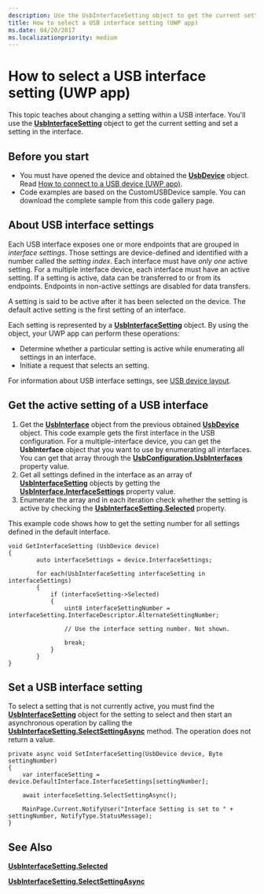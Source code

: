 ```yaml
---
description: Use the UsbInterfaceSetting object to get the current setting and set a setting in the interface.
title: How to select a USB interface setting (UWP app)
ms.date: 04/20/2017
ms.localizationpriority: medium
---
```


# How to select a USB interface setting (UWP app)

This topic teaches about changing a setting within a USB interface. You'll use the [**UsbInterfaceSetting**](https://docs.microsoft.com/uwp/api/Windows.Devices.Usb.UsbInterfaceSetting) object to get the current setting and set a setting in the interface.

## Before you start

- You must have opened the device and obtained the [**UsbDevice**](https://docs.microsoft.com/uwp/api/Windows.Devices.Usb.UsbDevice) object. Read [How to connect to a USB device (UWP app)](how-to-connect-to-a-usb-device--uwp-app-.md).
- Code examples are based on the CustomUSBDevice sample. You can download the complete sample from this code gallery page.

## About USB interface settings

Each USB interface exposes one or more endpoints that are grouped in *interface settings*. Those settings are device-defined and identified with a number called the *setting index*. Each interface must have *only one* active setting. For a multiple interface device, each interface must have an active setting. If a setting is active, data can be transferred to or from its endpoints. Endpoints in non-active settings are disabled for data transfers.

A setting is said to be active after it has been selected on the device. The default active setting is the first setting of an interface.

Each setting is represented by a [**UsbInterfaceSetting**](https://docs.microsoft.com/uwp/api/Windows.Devices.Usb.UsbInterfaceSetting) object. By using the object, your UWP app can perform these operations:

- Determine whether a particular setting is active while enumerating all settings in an interface.
- Initiate a request that selects an setting.

For information about USB interface settings, see [USB device layout](usb-device-layout.md).

## Get the active setting of a USB interface

1. Get the [**UsbInterface**](https://docs.microsoft.com/uwp/api/Windows.Devices.Usb.UsbInterface) object from the previous obtained [**UsbDevice**](https://docs.microsoft.com/uwp/api/Windows.Devices.Usb.UsbDevice) object. This code example gets the first interface in the USB configuration. For a multiple-interface device, you can get the **UsbInterface** object that you want to use by enumerating all interfaces. You can get that array through the [**UsbConfiguration.UsbInterfaces**](https://docs.microsoft.com/uwp/api/Windows.Devices.Usb.UsbConfiguration#Windows_Devices_Usb_UsbConfiguration_UsbInterfaces) property value.
2. Get all settings defined in the interface as an array of [**UsbInterfaceSetting**](https://docs.microsoft.com/uwp/api/Windows.Devices.Usb.UsbInterfaceSetting) objects by getting the [**UsbInterface.InterfaceSettings**](https://docs.microsoft.com/uwp/api/Windows.Devices.Usb.UsbInterface#Windows_Devices_Usb_UsbInterface_InterfaceSettings) property value.
3. Enumerate the array and in each iteration check whether the setting is active by checking the [**UsbInterfaceSetting.Selected**](https://docs.microsoft.com/uwp/api/Windows.Devices.Usb.UsbInterfaceSetting#Windows_Devices_Usb_UsbInterfaceSetting_Selected) property.

This example code shows how to get the setting number for all settings defined in the default interface.

```CSharp
void GetInterfaceSetting (UsbDevice device)
{
        auto interfaceSettings = device.InterfaceSettings;

        for each(UsbInterfaceSetting interfaceSetting in interfaceSettings)
        {
            if (interfaceSetting->Selected)
            {
                uint8 interfaceSettingNumber = interfaceSetting.InterfaceDescriptor.AlternateSettingNumber;

                // Use the interface setting number. Not shown.

                break;
            }
        }
}
```

## Set a USB interface setting

To select a setting that is not currently active, you must find the [**UsbInterfaceSetting**](https://docs.microsoft.com/uwp/api/Windows.Devices.Usb.UsbInterfaceSetting) object for the setting to select and then start an asynchronous operation by calling the [**UsbInterfaceSetting.SelectSettingAsync**](https://docs.microsoft.com/uwp/api/Windows.Devices.Usb.UsbInterfaceSetting#Windows_Devices_Usb_UsbInterfaceSetting_SelectSettingAsync) method. The operation does not return a value.

```CSharp
private async void SetInterfaceSetting(UsbDevice device, Byte settingNumber)
{
    var interfaceSetting = device.DefaultInterface.InterfaceSettings[settingNumber];

    await interfaceSetting.SelectSettingAsync();

    MainPage.Current.NotifyUser("Interface Setting is set to " + settingNumber, NotifyType.StatusMessage);
}
```

## See Also

[**UsbInterfaceSetting.Selected**](https://docs.microsoft.com/uwp/api/Windows.Devices.Usb.UsbInterfaceSetting#Windows_Devices_Usb_UsbInterfaceSetting_Selected)

[**UsbInterfaceSetting.SelectSettingAsync**](https://docs.microsoft.com/uwp/api/Windows.Devices.Usb.UsbInterfaceSetting#Windows_Devices_Usb_UsbInterfaceSetting_SelectSettingAsync)
